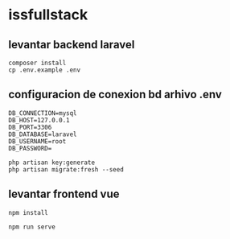 # issfullstack

## levantar backend laravel

```
composer install
cp .env.example .env
```
## configuracion de conexion bd arhivo .env
```
DB_CONNECTION=mysql
DB_HOST=127.0.0.1
DB_PORT=3306
DB_DATABASE=laravel
DB_USERNAME=root
DB_PASSWORD=
```

```
php artisan key:generate
php artisan migrate:fresh --seed
```



## levantar frontend vue
```
npm install
```
```
npm run serve
```
